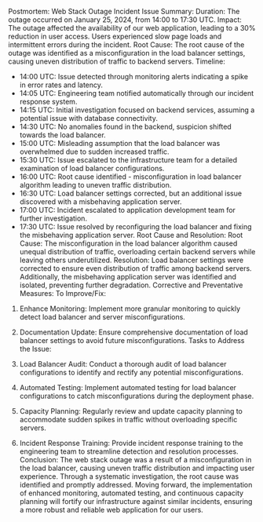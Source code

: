 Postmortem: Web Stack Outage Incident
Issue Summary:
Duration: The outage occurred on January 25, 2024, from 14:00 to 17:30 UTC.
Impact: The outage affected the availability of our web application, leading to a 30% reduction in user access. Users experienced slow page loads and intermittent errors during the incident.
Root Cause: The root cause of the outage was identified as a misconfiguration in the load balancer settings, causing uneven distribution of traffic to backend servers.
Timeline:
- 14:00 UTC: Issue detected through monitoring alerts indicating a spike in error rates and latency.
- 14:05 UTC: Engineering team notified automatically through our incident response system.
- 14:15 UTC: Initial investigation focused on backend services, assuming a potential issue with database connectivity.
- 14:30 UTC: No anomalies found in the backend, suspicion shifted towards the load balancer.
- 15:00 UTC: Misleading assumption that the load balancer was overwhelmed due to sudden increased traffic.
- 15:30 UTC: Issue escalated to the infrastructure team for a detailed examination of load balancer configurations.
- 16:00 UTC: Root cause identified - misconfiguration in load balancer algorithm leading to uneven traffic distribution.
- 16:30 UTC: Load balancer settings corrected, but an additional issue discovered with a misbehaving application server.
- 17:00 UTC: Incident escalated to application development team for further investigation.
- 17:30 UTC: Issue resolved by reconfiguring the load balancer and fixing the misbehaving application server.
Root Cause and Resolution:
Root Cause: The misconfiguration in the load balancer algorithm caused unequal distribution of traffic, overloading certain backend servers while leaving others underutilized.
Resolution: Load balancer settings were corrected to ensure even distribution of traffic among backend servers. Additionally, the misbehaving application server was identified and isolated, preventing further degradation.
Corrective and Preventative Measures:
To Improve/Fix:
1. Enhance Monitoring: Implement more granular monitoring to quickly detect load balancer and server misconfigurations.
   
2. Documentation Update: Ensure comprehensive documentation of load balancer settings to avoid future misconfigurations.
Tasks to Address the Issue:
1. Load Balancer Audit: Conduct a thorough audit of load balancer configurations to identify and rectify any potential misconfigurations. 
2. Automated Testing: Implement automated testing for load balancer configurations to catch misconfigurations during the deployment phase.
3. Capacity Planning: Regularly review and update capacity planning to accommodate sudden spikes in traffic without overloading specific servers.
4. Incident Response Training: Provide incident response training to the engineering team to streamline detection and resolution processes.
Conclusion:
The web stack outage was a result of a misconfiguration in the load balancer, causing uneven traffic distribution and impacting user experience. Through a systematic investigation, the root cause was identified and promptly addressed. Moving forward, the implementation of enhanced monitoring, automated testing, and continuous capacity planning will fortify our infrastructure against similar incidents, ensuring a more robust and reliable web application for our users.




